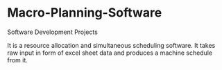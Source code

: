 # Macro-Planning-Software
Software Development Projects

It is a resource allocation and simultaneous scheduling software.
It takes raw input in form of excel sheet data and produces a machine schedule from it.
